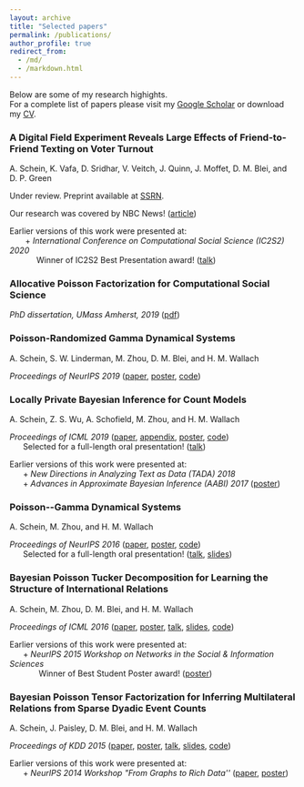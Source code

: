 ```yaml
---
layout: archive
title: "Selected papers"
permalink: /publications/
author_profile: true
redirect_from: 
  - /md/
  - /markdown.html
---
```


Below are some of my research highights.  
For a complete list of papers please visit my [Google Scholar](https://scholar.google.com/citations?user=CaHuRsgAAAAJ&hl=en&oi=ao) or download my [CV](../files/cv.pdf).

### A Digital Field Experiment Reveals Large Effects of Friend-to-Friend Texting on Voter Turnout
A. Schein, K. Vafa, D. Sridhar, V. Veitch, J. Quinn, J. Moffet, D. M. Blei, and D. P. Green

Under review. Preprint available at [SSRN](https://papers.ssrn.com/sol3/papers.cfm?abstract_id=3696179).

Our research was covered by NBC News! ([article](https://www.nbcnews.com/politics/2020-election/coronavirus-ground-game-gamble-hits-home-stretch-n1242803))

Earlier versions of this work were presented at:  
&nbsp;&nbsp;&nbsp;&nbsp;&nbsp;&nbsp; + _International Conference on Computational Social Science (IC2S2) 2020_  
&nbsp;&nbsp;&nbsp;&nbsp;&nbsp;&nbsp;&nbsp;&nbsp;&nbsp;&nbsp;&nbsp;&nbsp;Winner of IC2S2 Best Presentation award! ([talk](https://www.youtube.com/watch?v=FjD9CKLnTzA&t)) 

### Allocative Poisson Factorization for Computational Social Science

_PhD dissertation, UMass Amherst, 2019_ ([pdf](AaronSchein_dissertation.pdf))

### Poisson-Randomized Gamma Dynamical Systems
A. Schein, S. W. Linderman, M. Zhou, D. M. Blei, and H. M. Wallach

_Proceedings of NeurIPS 2019_ ([paper](../files/ScheinLindermanZhouBleiWallach2019_paper.pdf), [poster](../files/ScheinLindermanZhouBleiWallach2019_poster.pdf), [code](https://github.com/aschein/prgds))

### Locally Private Bayesian Inference for Count Models

A. Schein, Z. S. Wu, A. Schofield, M. Zhou, and H. M. Wallach

_Proceedings of ICML 2019_ ([paper](http://proceedings.mlr.press/v97/schein19a/schein19a.pdf), [appendix](http://proceedings.mlr.press/v97/schein19a/schein19a-supp.pdf), [poster](../files/ScheinWuSchofieldZhouWallach2019_poster.pdf), [code](https://github.com/xandaschofield/locally_private_bpf_icml19))  
&nbsp;&nbsp;&nbsp;&nbsp;&nbsp;&nbsp;Selected for a full-length oral presentation! ([talk](https://slideslive.com/38917932/privacy))


Earlier versions of this work were presented at:    
&nbsp;&nbsp;&nbsp;&nbsp;&nbsp;&nbsp;+ _New Directions in Analyzing Text as Data (TADA) 2018_  
&nbsp;&nbsp;&nbsp;&nbsp;&nbsp;&nbsp;+ _Advances in Approximate Bayesian Inference (AABI) 2017_ ([poster](ScheinWuZhouWallach2017_poster.pdf))

### Poisson--Gamma Dynamical Systems
A. Schein, M. Zhou, and H. M. Wallach

_Proceedings of NeurIPS 2016_ ([paper](ScheinZhouWallach2016_paper.pdf), [poster](ScheinZhouWallach2016_poster.pdf), [code](https://github.com/aschein/pgds))  
  &nbsp;&nbsp;&nbsp;&nbsp;&nbsp;&nbsp;Selected for a full-length oral presentation! ([talk](https://channel9.msdn.com/Events/Neural-Information-Processing-Systems-Conference/Neural-Information-Processing-Systems-Conference-NIPS-2016/Poisson-Gamma-dynamical-systems), [slides](ScheinZhouWallach2016_slides.pdf))

### Bayesian Poisson Tucker Decomposition for Learning the Structure of International Relations
A. Schein, M. Zhou, D. M. Blei, and H. M. Wallach

_Proceedings of ICML 2016_ ([paper](ScheinZhouBleiWallach2016_paper.pdf), [poster](ScheinZhouBleiWallach2016_poster.pdf), [talk](http://techtalks.tv/talks/bayesian-poisson-tucker-decomposition-for-learning-the-structure-of-international-relations/62411/), [slides](ScheinZhouBleiWallach2016_slides.pdf), [code](https://github.com/aschein/bptd))

Earlier versions of this work were presented at:   
&nbsp;&nbsp;&nbsp;&nbsp;&nbsp;&nbsp;+ _NeurIPS 2015 Workshop on Networks in the Social & Information Sciences_  
&nbsp;&nbsp;&nbsp;&nbsp;&nbsp;&nbsp;&nbsp;&nbsp;&nbsp;&nbsp;&nbsp;&nbsp; Winner of Best Student Poster award! ([poster](ScheinZhouBleiWallach2015_poster.pdf))

### Bayesian Poisson Tensor Factorization for Inferring Multilateral Relations from Sparse Dyadic Event Counts
A. Schein, J. Paisley, D. M. Blei, and H. M. Wallach

_Proceedings of KDD 2015_ ([paper](ScheinPaisleyBleiWallach2015_paper.pdf), [poster](ScheinPaisleyBleiWallach2015_poster.pdf), [talk](https://www.youtube.com/watch?v=j4zL8dif6YE), [slides](ScheinPaisleyBleiWallach2015_slides.pdf), [code](https://github.com/aschein/bptf))

Earlier versions of this work were presented at:   
&nbsp;&nbsp;&nbsp;&nbsp;&nbsp;&nbsp;+ _NeurIPS 2014 Workshop "From Graphs to Rich Data''_ ([paper](ScheinPaisleyBleiWallach2014_paper.pdf), [poster](ScheinPaisleyBleiWallach2014_poster.pdf))